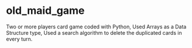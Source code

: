# old_maid_game
Two or more players card game coded with Python, Used Arrays as a Data Structure type, Used a search algorithm to delete the duplicated cards in every turn.
